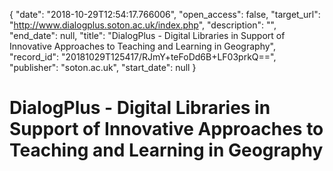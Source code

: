 {
  "date": "2018-10-29T12:54:17.766006", 
  "open_access": false, 
  "target_url": "http://www.dialogplus.soton.ac.uk/index.php", 
  "description": "", 
  "end_date": null, 
  "title": "DialogPlus - Digital Libraries in Support of Innovative Approaches to Teaching and Learning in Geography", 
  "record_id": "20181029T125417/RJmY+teFoDd6B+LF03prkQ==", 
  "publisher": "soton.ac.uk", 
  "start_date": null
}

# DialogPlus - Digital Libraries in Support of Innovative Approaches to Teaching and Learning in Geography

